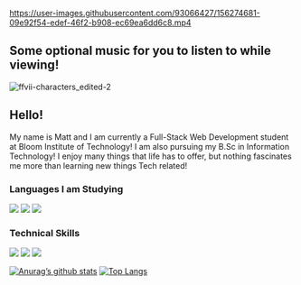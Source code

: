 https://user-images.githubusercontent.com/93066427/156274681-09e92f54-edef-46f2-b908-ec69ea6dd6c8.mp4
## Some optional music for you to listen to while viewing!

![ffvii-characters_edited-2](https://user-images.githubusercontent.com/93066427/156279762-503f2849-645c-4ba2-b2af-feb71c67972e.jpg)

## **Hello!**
My name is Matt and I am currently a Full-Stack Web Development student at Bloom Institute of Technology! I am also pursuing my 
B.Sc in Information Technology! I enjoy many things that life has to offer, but nothing fascinates me more than learning new
things Tech related!

### **Languages I am Studying**

![](https://img.shields.io/badge/Code-HTML5-informational?style=flat&logo=HTML5&color=E34F26)
![](https://img.shields.io/badge/Code-JavaScript-informational?style=flat&logo=JavaScript&color=F7DF1E)
![](https://img.shields.io/badge/Code-React-informational?style=flat&logo=react&color=61DAFB)

### **Technical Skills**

![](https://img.shields.io/badge/Tools-NPM-informational?style=flat&logo=NPM&color=CB3837)
![](https://img.shields.io/badge/Style-CSS3-informational?style=flat&logo=CSS3&color=1572B6)
![](https://img.shields.io/badge/Tools-GitHub-informational?style=flat&logo=GitHub&color=181717)

[![Anurag’s github stats](https://github-readme-stats.vercel.app/api?username=Ornmatt321)](https://github.com/Ornmatt321)
[![Top Langs](https://github-readme-stats.vercel.app/api/top-langs/?username=Ornmatt321&layout=compact)](https://github.com/Ornmatt321)

